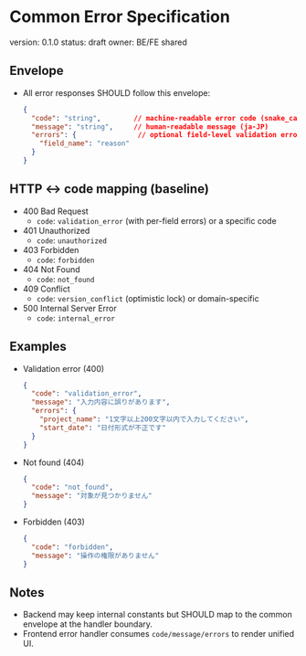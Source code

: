 # Common Error Specification

version: 0.1.0
status: draft
owner: BE/FE shared

## Envelope
- All error responses SHOULD follow this envelope:
  ```json
  {
    "code": "string",        // machine-readable error code (snake_case)
    "message": "string",     // human-readable message (ja-JP)
    "errors": {               // optional field-level validation errors
      "field_name": "reason"
    }
  }
  ```

## HTTP ↔ code mapping (baseline)
- 400 Bad Request
  - `code`: `validation_error` (with per-field errors) or a specific code
- 401 Unauthorized
  - `code`: `unauthorized`
- 403 Forbidden
  - `code`: `forbidden`
- 404 Not Found
  - `code`: `not_found`
- 409 Conflict
  - `code`: `version_conflict` (optimistic lock) or domain-specific
- 500 Internal Server Error
  - `code`: `internal_error`

## Examples
- Validation error (400)
  ```json
  {
    "code": "validation_error",
    "message": "入力内容に誤りがあります",
    "errors": {
      "project_name": "1文字以上200文字以内で入力してください",
      "start_date": "日付形式が不正です"
    }
  }
  ```

- Not found (404)
  ```json
  {
    "code": "not_found",
    "message": "対象が見つかりません"
  }
  ```

- Forbidden (403)
  ```json
  {
    "code": "forbidden",
    "message": "操作の権限がありません"
  }
  ```

## Notes
- Backend may keep internal constants but SHOULD map to the common envelope at the handler boundary.
- Frontend error handler consumes `code/message/errors` to render unified UI.

